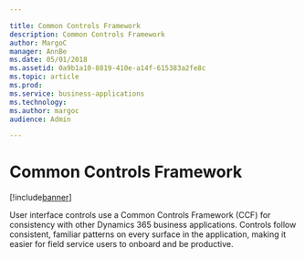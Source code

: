 ```yaml
---

title: Common Controls Framework 
description: Common Controls Framework
author: MargoC
manager: AnnBe
ms.date: 05/01/2018
ms.assetid: 0a9b1a10-8819-410e-a14f-615383a2fe8c
ms.topic: article
ms.prod: 
ms.service: business-applications
ms.technology: 
ms.author: margoc
audience: Admin

---
```

#  Common Controls Framework




[!include[banner](../../../../includes/banner.md)]

User interface controls use a Common Controls Framework (CCF) for consistency
with other Dynamics 365 business applications. Controls follow consistent,
familiar patterns on every surface in the application, making it easier for
field service users to onboard and be productive.
